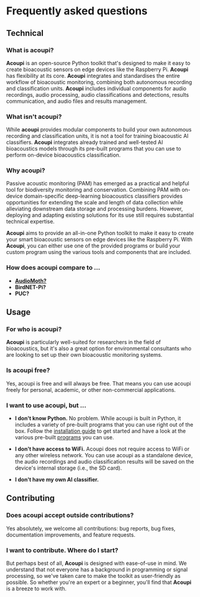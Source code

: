 
# Frequently asked questions

## Technical 

### What is acoupi? 
**Acoupi** is an open-source Python toolkit that's designed to make it easy to create bioacoustic sensors on edge devices like the Raspberry Pi. **Acoupi** has flexibility at its core. **Acoupi** integrates and standardises the entire workflow of bioacoustic monitoring, combining both autonomous recording and classification units. **Acoupi** includes individual components for audio recordings, audio processing, audio classifications and detections, results communication, and audio files and results management. 

### What isn't acoupi?
While **acoupi** provides modular components to build your own autonomous recording and classification units, it is not a tool for training bioacoustic AI classifiers. **Acoupi** integrates already trained and well-tested AI bioacoustics models through its pre-built programs that you can use to perform on-device bioacoustics classification. 

### Why acoupi? 
Passive acoustic monitoring (PAM) has emerged as a practical and helpful tool for biodiversity monitoring and conservation. Combining PAM with on-device domain-specific deep-learning bioacoustics classifiers provides opportunities for extending the scale and length of data collection while alleviating downstream data storage and processing burdens. However, deploying and adapting existing solutions for its use still requires substantial technical expertise. 

**Acoupi** aims to provide an all-in-one Python toolkit to make it easy to create your smart bioacoustic sensors on edge devices like the Raspberry Pi. With **Acoupi**, you can either use one of the provided programs or build your custom program using the various tools and components that are included.


### How does acoupi compare to ... 
- [**AudioMoth?**](https://www.openacousticdevices.info/audiomoth)
- **BirdNET-Pi?**
- **PUC?**

## Usage

### For who is acoupi? 
**Acoupi** is particularly well-suited for researchers in the field of bioacoustics, but it's also a great option for environmental consultants who are looking to set up their own bioacoustic monitoring systems. 

### Is acoupi free?
Yes, acoupi is free and will always be free. That means you can use acoupi freely for personal, academic, or other non-commercial applications.


### I want to use acoupi, but ...
- **I don't know Python.** No problem. While acoupi is built in Python, it includes a variety of pre-built programs that you can use right out of the box. Follow the [installation guide](#installation.md) to get started and have a look at the various pre-built [programs](#programs.md) you can use. 

- **I don't have access to WiFi.** Acoupi does not require access to WiFi or any other wireless network. You can use acoupi as a standalone device, the audio recordings and audio classification results will be saved on the device's internal storage (i.e., the SD card). 
- **I don't have my own AI classifier.** 

## Contributing

### Does acoupi accept outside contributions? 
Yes absolutely, we welcome all contributions: bug reports, bug fixes, documentation improvements, and feature requests.  

### I want to contribute. Where do I start?
But perhaps best of all, **Acoupi** is designed with ease-of-use in mind. We understand that not everyone has a background in programming or signal processing, so we've taken care to make the toolkit as user-friendly as possible. So whether you're an expert or a beginner, you'll find that **Acoupi** is a breeze to work with.
